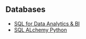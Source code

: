 ## Databases 

* [SQL for Data Analytics & BI](https://www.udemy.com/course/sql-mysql-for-data-analytics-and-business-intelligence/)
* [SQL ALchemy Python](https://www.youtube.com/watch?v=jaKMm9njcJc&list=PL4iRawDSyRvVd1V7A45YtAGzDk6ljVPm1)

